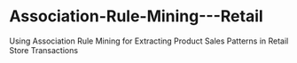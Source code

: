 # Association-Rule-Mining---Retail
Using Association Rule Mining for Extracting Product Sales Patterns in Retail Store Transactions
